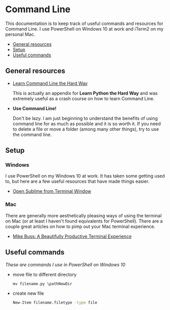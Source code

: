 # Command Line

This documentation is to keep track of useful commands and resources for Command Line. I use PowerShell on Windows 10 at work and iTerm2 on my personal Mac.

- [General resources](https://github.com/margotkurfess/reference/blob/master/command_line.md#general-resources)
- [Setup](https://github.com/margotkurfess/reference/blob/master/command_line.md#setup)
- [Useful commands](https://github.com/margotkurfess/reference/blob/master/command_line.md#useful-commands)

## General resources

- [Learn Command Line the Hard Way](https://learnpythonthehardway.org/book/appendixa.html)
	
	This is actually an appendix for **Learn Python the Hard Way** and was extremely useful as a crash course on how to learn Command Line.

- **Use Command Line!**
	
	Don't be lazy. I am just beginning to understand the benefits of using command line for as much as possible and it is so worth it. If you need to delete a file or move a folder (among many other things), try to use the command line.

## Setup

### Windows

I use PowerShell on my Windows 10 at work. It has taken some getting used to, but here are a few useful resources that have made things easier.

- [Open Sublime from Terminal Window](https://scotch.io/tutorials/open-sublime-text-from-the-command-line-using-subl-exe-windows)

### Mac

There are generally more aesthetically pleasing ways of using the terminal on Mac (or at least I haven't found equivalents for PowerShell). There are a couple great articles on how to pimp out your Mac terminal experience.

- [Mike Buss: A Beautifully Productive Terminal Experience](http://mikebuss.com/2014/02/02/a-beautiful-productive-terminal-experience)

## Useful commands

*These are commands I use in PowerShell on Windows 10*

-	move file to different directory

	```bat
	mv filename.py \pathNewDir
	```

-	create new file

	```bat
	New-Item filename.filetype -type file
	```
